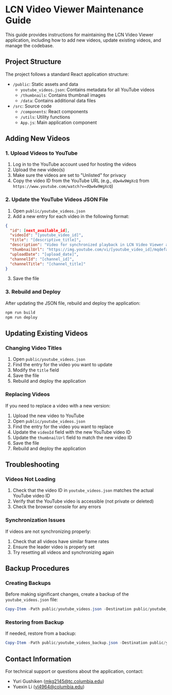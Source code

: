 # LCN Video Viewer Maintenance Guide

This guide provides instructions for maintaining the LCN Video Viewer application, including how to add new videos, update existing videos, and manage the codebase.

## Project Structure

The project follows a standard React application structure:

- `/public`: Static assets and data
  - `youtube_videos.json`: Contains metadata for all YouTube videos
  - `/thumbnails`: Contains thumbnail images
  - `/data`: Contains additional data files
- `/src`: Source code
  - `/components`: React components
  - `/utils`: Utility functions
  - `App.js`: Main application component

## Adding New Videos

### 1. Upload Videos to YouTube

1. Log in to the YouTube account used for hosting the videos
2. Upload the new video(s)
3. Make sure the videos are set to "Unlisted" for privacy
4. Copy the video ID from the YouTube URL (e.g., `dQw4w9WgXcQ` from `https://www.youtube.com/watch?v=dQw4w9WgXcQ`)

### 2. Update the YouTube Videos JSON File

1. Open `public/youtube_videos.json`
2. Add a new entry for each video in the following format:

```json
{
  "id": [next_available_id],
  "videoId": "[youtube_video_id]",
  "title": "[descriptive_title]",
  "description": "Video for synchronized playback in LCN Video Viewer application. File: [file_name]",
  "thumbnailUrl": "https://img.youtube.com/vi/[youtube_video_id]/mqdefault.jpg",
  "uploadDate": "[upload_date]",
  "channelId": "[channel_id]",
  "channelTitle": "[channel_title]"
}
```

3. Save the file

### 3. Rebuild and Deploy

After updating the JSON file, rebuild and deploy the application:

```powershell
npm run build
npm run deploy
```

## Updating Existing Videos

### Changing Video Titles

1. Open `public/youtube_videos.json`
2. Find the entry for the video you want to update
3. Modify the `title` field
4. Save the file
5. Rebuild and deploy the application

### Replacing Videos

If you need to replace a video with a new version:

1. Upload the new video to YouTube
2. Open `public/youtube_videos.json`
3. Find the entry for the video you want to replace
4. Update the `videoId` field with the new YouTube video ID
5. Update the `thumbnailUrl` field to match the new video ID
6. Save the file
7. Rebuild and deploy the application

## Troubleshooting

### Videos Not Loading

1. Check that the video ID in `youtube_videos.json` matches the actual YouTube video ID
2. Verify that the YouTube video is accessible (not private or deleted)
3. Check the browser console for any errors

### Synchronization Issues

If videos are not synchronizing properly:

1. Check that all videos have similar frame rates
2. Ensure the leader video is properly set
3. Try resetting all videos and synchronizing again

## Backup Procedures

### Creating Backups

Before making significant changes, create a backup of the `youtube_videos.json` file:

```powershell
Copy-Item -Path public/youtube_videos.json -Destination public/youtube_videos_backup.json
```

### Restoring from Backup

If needed, restore from a backup:

```powershell
Copy-Item -Path public/youtube_videos_backup.json -Destination public/youtube_videos.json -Force
```

## Contact Information

For technical support or questions about the application, contact:

- Yuri Gushiken (mkg2145@tc.columbia.edu)
- Yuexin Li (yl4964@columbia.edu) 